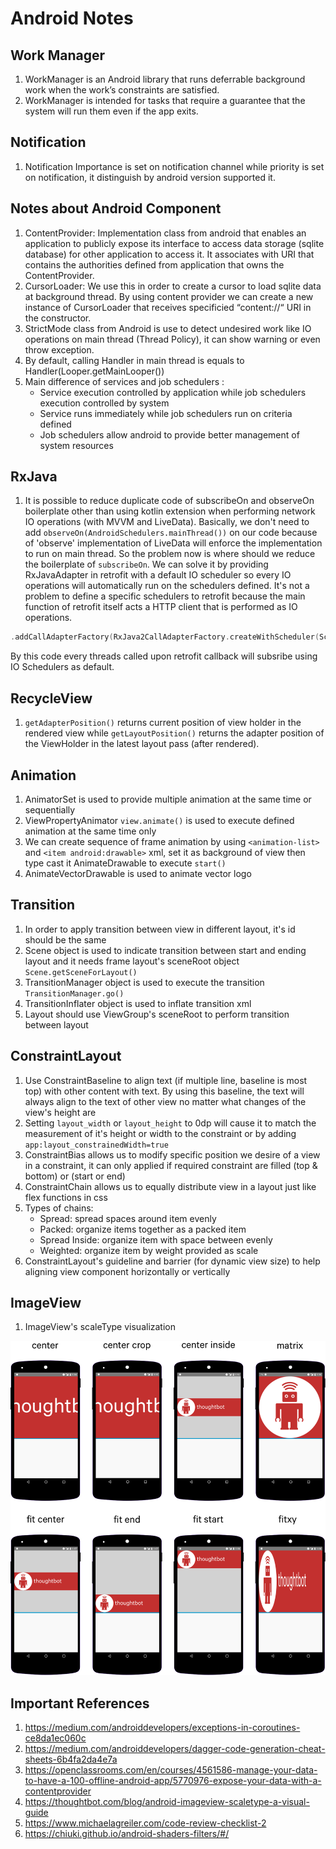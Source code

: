 # Android Notes

## Work Manager

1. WorkManager is an Android library that runs deferrable background work when the work’s constraints are satisfied.
2. WorkManager is intended for tasks that require a guarantee that the system will run them even if the app exits.

## Notification

1. Notification Importance is set on notification channel while priority is set on notification, it distinguish by android version supported it.

## Notes about Android Component

1. ContentProvider: Implementation class from android that enables an application to publicly expose its interface to access data storage (sqlite database) for other application to access it. It associates with URI that contains the authorities defined from application that owns the ContentProvider.
2. CursorLoader: We use this in order to create a cursor to load sqlite data at background thread. By using content provider we can create a new instance of CursorLoader that receives specificied “content://“ URI in the constructor.
3. StrictMode class from Android is use to detect undesired work like IO operations on main thread (Thread Policy), it can show warning or even throw exception.
4. By default, calling Handler in main thread is equals to Handler(Looper.getMainLooper())
5. Main difference of services and job schedulers :
   - Service execution controlled by application while job schedulers execution controlled by system
   - Service runs immediately while job schedulers run on criteria defined
   - Job schedulers allow android to provide better management of system resources

## RxJava

1. It is possible to reduce duplicate code of subscribeOn and observeOn boilerplate other than using kotlin extension when performing network IO operations (with MVVM and LiveData). Basically, we don't need to add `observeOn(AndroidSchedulers.mainThread())` on our code because of 'observe' implementation of LiveData will enforce the implementation to run on main thread. So the problem now is where should we reduce the boilerplate of `subscribeOn`. We can solve it by providing RxJavaAdapter in retrofit with a default IO scheduler so every IO operations will automatically run on the schedulers defined. It's not a problem to define a specific schedulers to retrofit because the main function of retrofit itself acts a HTTP client that is performed as IO operations.

```kotlin
.addCallAdapterFactory(RxJava2CallAdapterFactory.createWithScheduler(Schedulers.io()))
```

By this code every threads called upon retrofit callback will subsribe using IO Schedulers as default.

## RecycleView

1. `getAdapterPosition()` returns current position of view holder in the rendered view while `getLayoutPosition()` returns the adapter position of the ViewHolder in the latest layout pass (after rendered).

## Animation

1. AnimatorSet is used to provide multiple animation at the same time or sequentially
2. ViewPropertyAnimator `view.animate()` is used to execute defined animation at the same time only
3. We can create sequence of frame animation by using `<animation-list>` and `<item android:drawable>` xml, set it as background of view then type cast it AnimateDrawable to execute `start()`
4. AnimateVectorDrawable is used to animate vector logo

## Transition

1. In order to apply transition between view in different layout, it's id should be the same
2. Scene object is used to indicate transition between start and ending layout and it needs frame layout's sceneRoot object `Scene.getSceneForLayout()`
3. TransitionManager object is used to execute the transition `TransitionManager.go()`
4. TransitionInflater object is used to inflate transition xml
5. Layout should use ViewGroup's sceneRoot to perform transition between layout

## ConstraintLayout

1. Use ConstraintBaseline to align text (if multiple line, baseline is most top) with other content with text. By using this baseline, the text will always align to the text of other view no matter what changes of the view's height are
2. Setting `layout_width` or `layout_height` to 0dp will cause it to match the measurement of it's height or width to the constraint or by adding `app:layout_constrainedWidth=true`
3. ConstraintBias allows us to modify specific position we desire of a view in a constraint, it can only applied if required constraint are filled (top & bottom) or (start or end)
4. ConstraintChain allows us to equally distribute view in a layout just like flex functions in css
5. Types of chains:
   - Spread: spread spaces around item evenly
   - Packed: organize items together as a packed item
   - Spread Inside: organize item with space between evenly
   - Weighted: organize item by weight provided as scale
6. ConstraintLayout's guideline and barrier (for dynamic view size) to help aligning view component horizontally or vertically

## ImageView

1. ImageView's scaleType visualization

![ImageView ScaleType](../android/assets/scale_type.png)

## Important References

1. <https://medium.com/androiddevelopers/exceptions-in-coroutines-ce8da1ec060c>
2. <https://medium.com/androiddevelopers/dagger-code-generation-cheat-sheets-6b4fa2da4e7a>
3. <https://openclassrooms.com/en/courses/4561586-manage-your-data-to-have-a-100-offline-android-app/5770976-expose-your-data-with-a-contentprovider>
4. <https://thoughtbot.com/blog/android-imageview-scaletype-a-visual-guide>
5. <https://www.michaelagreiler.com/code-review-checklist-2>
6. <https://chiuki.github.io/android-shaders-filters/#/>